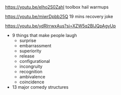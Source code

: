 https://youtu.be/eIho2S0ZahI
toolbox
hail
warmups


https://youtu.be/miwrDpbb25Q 19 mins recovery joke


https://youtu.be/ydRlrrwxAus?si=XZW5q2BlJQpAgyUp
- 9 things that make people laugh
	- surprise
	- embarrassment
	- superiority
	- release
	- configurational
	- incongruity
	- recognition
	- ambivalence
	- coincidence
- 13 major comedy structures